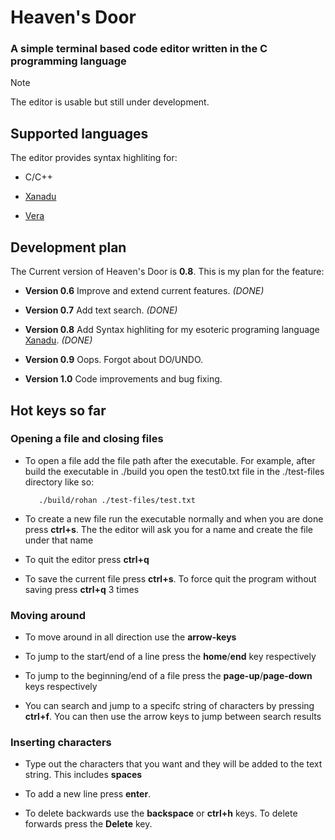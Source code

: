 # Heaven's Door

### A simple terminal based code editor written in the C programming language

> [!NOTE]
> The editor is usable but still under development.

## Supported languages

The editor provides syntax highliting for:

- C/C++

- [Xanadu](https://github.com/Turtel216/Xanadu)

- [Vera](https://github.com/Turtel216/Vera)

## Development plan

The Current version of Heaven's Door is **0.8**. This is my plan for the feature:

- **Version 0.6** Improve and extend current features. *(DONE)*

- **Version 0.7** Add text search. *(DONE)*

- **Version 0.8** Add Syntax highliting for my esoteric programing language [Xanadu](https://github.com/Turtel216/Xanadu). *(DONE)*

- **Version 0.9** Oops. Forgot about DO/UNDO.

- **Version 1.0** Code improvements and bug fixing.

## Hot keys so far

### Opening a file and closing files

- To open a file add the file path after the executable. For example, after build the executable in ./build you open the test0.txt file in the ./test-files directory like so:
  
         ./build/rohan ./test-files/test.txt

- To create a new file run the executable normally and when you are done press **ctrl+s**. The the editor will ask you for a name and create the file under that name

- To quit the editor press **ctrl+q**

- To save the current file press **ctrl+s**. To force quit the program without saving press **ctrl+q** 3 times

### Moving around

- To move around in all direction use the **arrow-keys**

- To jump to the start/end of a line press the **home**/**end** key respectively

- To jump to the beginning/end of a file press the **page-up**/**page-down** keys respectively

- You can search and jump to a specifc string of characters by pressing **ctrl+f**. You can then use the arrow keys to jump between search results

### Inserting characters

- Type out the characters that you want and they will be added to the text string. This includes **spaces**

- To add a new line press **enter**.

- To delete backwards use the **backspace** or **ctrl+h** keys. To delete forwards press the **Delete** key.
